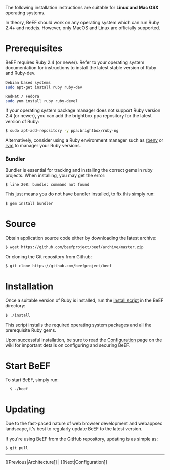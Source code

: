 The following installation instructions are suitable for **Linux and Mac OSX** operating systems.

In theory, BeEF should work on any operating system which can run Ruby 2.4+ and nodejs. However, only MacOS and Linux are officially supported.

# Prerequisites

BeEF requires Ruby 2.4 (or newer). Refer to your operating system documentation
for instructions to install the latest stable version of Ruby and Ruby-dev.

```bash
Debian based systems
sudo apt-get install ruby ruby-dev

RedHat / Fedora
sudo yum install ruby ruby-devel
```

If your operating system package manager does not support Ruby version 2.4 (or newer),
you can add the brightbox ppa repository for the latest version of Ruby:

```bash
$ sudo apt-add-repository -y ppa:brightbox/ruby-ng
```

Alternatively, consider using a Ruby environment manager such as
[rbenv](https://github.com/rbenv/rbenv) or
[rvm](https://rvm.io/rvm/install)
to manager your Ruby versions.

### Bundler
Bundler is essential for tracking and installing the correct gems in ruby projects.
When installing, you may get the error:
```bash
$ line 208: bundle: command not found 
```
This just means you do not have bundler installed, to fix this simply run:
```bash
$ gem install bundler
```

# Source

Obtain application source code either by downloading the latest archive:

```bash
$ wget https://github.com/beefproject/beef/archive/master.zip
```

Or cloning the Git repository from Github:

```bash
$ git clone https://github.com/beefproject/beef
```


# Installation

Once a suitable version of Ruby is installed, run the
[install script](https://github.com/beefproject/beef/blob/master/install) in the BeEF directory:

```bash
$ ./install
```

This script installs the required operating system packages and all the
prerequisite Ruby gems.

Upon successful installation, be sure to read the
[Configuration](https://github.com/beefproject/beef/wiki/Configuration)
page on the wiki for important details on configuring and securing BeEF.


# Start BeEF

To start BeEF, simply run:

```bash
  $ ./beef
```

# Updating

Due to the fast-paced nature of web browser development and webappsec landscape,
it's best to regularly update BeEF to the latest version.

If you're using BeEF from the GitHub repository, updating is as simple as:

```bash
$ git pull
```

***
[[Previous|Architecture]] | [[Next|Configuration]]
